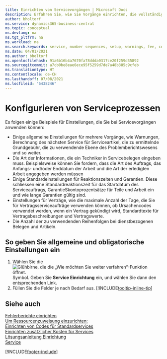 ```yaml
---
title: Einrichten von Servicevorgängen | Microsoft Docs
description: Erfahren Sie, wie Sie Vorgänge einrichten, die vollständige Zufriedenheit Ihrer Debitoren mit Ihrem Debitorendienst sicherzustellen.
author: bholtorf
ms.service: dynamics365-business-central
ms.topic: conceptual
ms.devlang: na
ms.tgt_pltfrm: na
ms.workload: na
ms.search.keywords: service, number sequences, setup, warnings, fee, contracts, warranties
ms.date: 04/01/2021
ms.author: bholtorf
ms.openlocfilehash: 91a6b16b4a7670fa78ddda0317ce20f259d35892
ms.sourcegitcommit: a7cb0be8eae6ece95f5259d7de7a48b385c9cfeb
ms.translationtype: HT
ms.contentlocale: de-CH
ms.lasthandoff: 07/08/2021
ms.locfileid: "6438246"
---
```

# <a name="configure-service-processes"></a>Konfigurieren von Serviceprozessen
Es folgen einige Beispiele für Einstellungen, die Sie bei Servicevorgängen anwenden können:  
  
* Einige allgemeine Einstellungen für mehrere Vorgänge, wie Warnungen, Berechnung des nächsten Service für Serviceartikel, die zu ermittelnde Grundgebühr, die zu verwendende Ebene des Problemberichtswesens und so weiter.  
* Die Art der Informationen, die ein Techniker in Servicebelegen eingeben muss. Beispielsweise können Sie fordern, dass die Art des Auftrags, das Anfangs- und/oder Enddatum der Arbeit und die Art der erledigten Arbeit angegeben werden müssen  
* Einige Standardeinstellungen für Reaktionszeiten und Garantien. Diese schliessen eine Standardreaktionszeit für das Startdatum des Serviceauftrags, GarantieSkontoprozentsätze für Teile und Arbeit ein und wie lange Garantien gültig sind.  
* Einstellungen für Verträge, wie die maximale Anzahl der Tage, die Sie für Vertragsserviceaufträge verwenden können, ob Ursachencodes verwendet werden, wenn ein Vertrag gekündigt wird, Standardtexte für Vertragsbeschreibungen und Vertragswerte.  
* Die Anzahl der zu verwendenden Reihenfolgen bei dienstbezogenen Belegen und Artikeln.  

## <a name="to-enter-general-and-mandatory-settings"></a>So geben Sie allgemeine und obligatorische Einstellungen ein
1. Wählen Sie die ![Glühbirne, die die „Wie möchten Sie weiter verfahren“-Funktion öffnet.](media/ui-search/search_small.png "Tell Me-Funktion") Symbol. Geben Sie **Service Einrichtung** ein, und wählen Sie dann den entsprechenden Link.
2. Füllen Sie die Felder je nach Bedarf aus. [!INCLUDE[tooltip-inline-tip](includes/tooltip-inline-tip_md.md)]  

## <a name="see-also"></a>Siehe auch  
[Fehlerberichte einrichten](service-how-setup-fault-reporting.md)  
[Um Ressourcenzuweisung einzurichten:](service-how-setup-resource-allocation.md)  
[Einrichten von Codes für Standardservices](service-how-setup-service-coding.md)  
[Einrichten zusätzlicher Kosten für Services](service-how-setup-service-costs-pricing.md)  
[Lösungsanleitung Einrichtung](service-how-setup-troubleshooting.md)  
[Service](service-service.md)  


[!INCLUDE[footer-include](includes/footer-banner.md)]